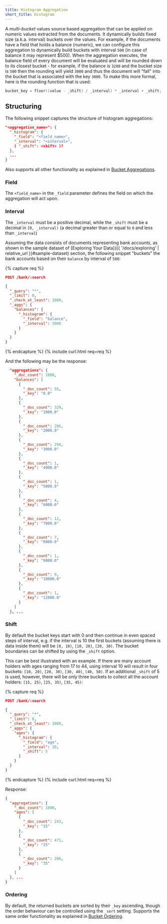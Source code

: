 ```yaml
---
title: Histogram Aggregation
short_title: Histogram
---
```


A _multi-bucket_ values source based aggregation that can be applied on numeric
values extracted from the documents. It dynamically builds fixed size (a.k.a.
interval) buckets over the values. For example, if the documents have a field
that holds a balance (numeric), we can configure this aggregation to dynamically
build buckets with interval `500` (in case of balance it may represent $500).
When the aggregation executes, the balance field of every document will be
evaluated and will be rounded down to its closest bucket - for example, if the
balance is `3200` and the bucket size is `500` then the rounding will yield
`3000` and thus the document will "fall" into the bucket that is associated with
the key `3000`. To make this more formal, here is the rounding function that is
used:

```cpp
bucket_key = floor((value - _shift) / _interval) * _interval + _shift;
```


## Structuring

The following snippet captures the structure of histogram aggregations:

```json
"<aggregation_name>": {
  "_histogram": {
    "_field": "<field_name>",
    "_interval": "<interval>",
    ( "_shift": <shift> )?
  },
  ...
}
```

Also supports all other functionality as explained in [Bucket Aggregations](..#structuring).

### Field

The `<field_name>` in the `_field` parameter defines the field on which the
aggregation will act upon.

### Interval

The `_interval` must be a positive decimal, while the `_shift` must be a decimal
in `[0, _interval)` (a decimal greater than or equal to `0` and less than
`_interval`)

Assuming the data consists of documents representing bank accounts, as shown in
the sample dataset of [Exploring Your Data]({{ '/docs/exploring' | relative_url }}#sample-dataset)
section, the following snippet "buckets" the bank accounts based on their
`balance` by interval of `500`:

{% capture req %}

```json
POST /bank/:search

{
  "_query": "*",
  "_limit": 0,
  "_check_at_least": 1000,
  "_aggs": {
    "balances": {
      "_histogram": {
        "_field": "balance",
        "_interval": 1000
      }
    }
  }
}
```
{% endcapture %}
{% include curl.html req=req %}

And the following may be the response:

```json
  "aggregations": {
    "_doc_count": 1000,
    "balances": [
      {
        "_doc_count": 55,
        "_key": "0.0"
      },
      {
        "_doc_count": 329,
        "_key": "1000.0"
      },
      {
        "_doc_count": 286,
        "_key": "2000.0"
      },
      {
        "_doc_count": 294,
        "_key": "3000.0"
      },
      {
        "_doc_count": 1,
        "_key": "4000.0"
      },
      {
        "_doc_count": 1,
        "_key": "5000.0"
      },
      {
        "_doc_count": 4,
        "_key": "6000.0"
      },
      {
        "_doc_count": 12,
        "_key": "7000.0"
      },
      {
        "_doc_count": 7,
        "_key": "8000.0"
      },
      {
        "_doc_count": 1,
        "_key": "9000.0"
      },
      {
        "_doc_count": 9,
        "_key": "10000.0"
      },
      {
        "_doc_count": 1,
        "_key": "12000.0"
      }
    ]
  }, ...
```

### Shift

By default the bucket keys start with 0 and then continue in even spaced steps
of interval, e.g. if the interval is 10 the first buckets (assuming there is
data inside them) will be `[0, 10)`, `[10, 20)`, `[20, 30)`. The bucket
boundaries can be shifted by using the `_shift` option.

This can be best illustrated with an example. If there are many account holders
with ages ranging from 17 to 44, using interval 10 will result in four buckets:
`[10, 20)`, `[20, 30)`, `[30, 40)`, `[40, 50)`. If an additional `_shift` of 5
is used, however, there will be only three buckets to collect all the account
holders: `[15, 25)`, `[25, 35)`, `[35, 45)`:

{% capture req %}

```json
POST /bank/:search

{
  "_query": "*",
  "_limit": 0,
  "_check_at_least": 1000,
  "_aggs": {
    "ages": {
      "_histogram": {
        "_field": "age",
        "_interval": 10,
        "_shift": 5
      }
    }
  }
}
```
{% endcapture %}
{% include curl.html req=req %}

Response:

```json
{
  "aggregations": {
    "_doc_count": 1000,
    "ages": [
      {
        "_doc_count": 243,
        "_key": "15"
      },
      {
        "_doc_count": 471,
        "_key": "25"
      },
      {
        "_doc_count": 286,
        "_key": "35"
      }
    ]
  }, ...
}
```

### Ordering

By default, the returned buckets are sorted by their `_key` ascending, though
the order behaviour can be controlled using the `_sort` setting. Supports the
same order functionality as explained in [Bucket Ordering](..#ordering).
